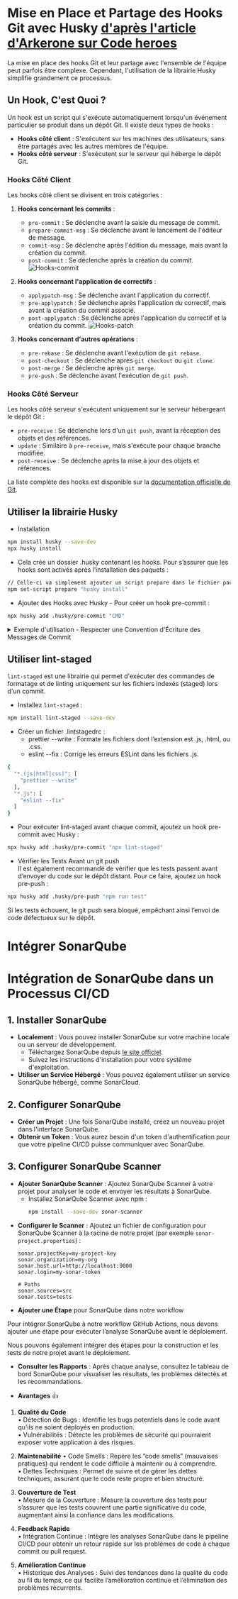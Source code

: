 # Mise en Place et Partage des Hooks Git avec Husky [d'après l'article d'Arkerone sur Code heroes](https://www.codeheroes.fr/2021/10/11/git-lutilisation-des-hooks-avec-husky/)

La mise en place des hooks Git et leur partage avec l'ensemble de l'équipe peut parfois être complexe. Cependant, l'utilisation de la librairie Husky simplifie grandement ce processus.

## Un Hook, C'est Quoi ?

Un hook est un script qui s'exécute automatiquement lorsqu'un événement particulier se produit dans un dépôt Git. Il existe deux types de hooks :

- **Hooks côté client** : S'exécutent sur les machines des utilisateurs, sans être partagés avec les autres membres de l'équipe.
- **Hooks côté serveur** : S'exécutent sur le serveur qui héberge le dépôt Git.

### Hooks Côté Client

Les hooks côté client se divisent en trois catégories :

1. **Hooks concernant les commits** :

   - `pre-commit` : Se déclenche avant la saisie du message de commit.
   - `prepare-commit-msg` : Se déclenche avant le lancement de l'éditeur de message.
   - `commit-msg` : Se déclenche après l'édition du message, mais avant la création du commit.
   - `post-commit` : Se déclenche après la création du commit.
     ![Hooks-commit](./assets/images/hooks_commit_git-1.png)

2. **Hooks concernant l'application de correctifs** :
   - `applypatch-msg` : Se déclenche avant l'application du correctif.
   - `pre-applypatch` : Se déclenche après l'application du correctif, mais avant la création du commit associé.
   - `post-applypatch` : Se déclenche après l'application du correctif et la création du commit.
     ![Hooks-patch](./assets/images/hooks_patch_git.png)
3. **Hooks concernant d'autres opérations** :
   - `pre-rebase` : Se déclenche avant l'exécution de `git rebase`.
   - `post-checkout` : Se déclenche après `git checkout` ou `git clone`.
   - `post-merge` : Se déclenche après `git merge`.
   - `pre-push` : Se déclenche avant l'exécution de `git push`.

### Hooks Côté Serveur

Les hooks côté serveur s'exécutent uniquement sur le serveur hébergeant le dépôt Git :

- `pre-receive` : Se déclenche lors d'un `git push`, avant la réception des objets et des références.
- `update` : Similaire à `pre-receive`, mais s'exécute pour chaque branche modifiée.
- `post-receive` : Se déclenche après la mise à jour des objets et références.

La liste complète des hooks est disponible sur la [documentation officielle de Git](https://git-scm.com/docs/githooks).

## Utiliser la librairie Husky

- Installation

```sh
npm install husky --save-dev
npx husky install
```

- Cela crée un dossier .husky contenant les hooks. Pour s’assurer que les hooks sont activés après l’installation des paquets :

```sh
// Celle-ci va simplement ajouter un script prepare dans le fichier package.json
npm set-script prepare "husky install"
```

- Ajouter des Hooks avec Husky - Pour créer un hook pre-commit :

```sh
npx husky add .husky/pre-commit "CMD"
```

<details><summary>Exemple d'utilisation - Respecter une Convention d'Écriture des Messages de Commit</summary>

Dans un projet, il est important de maintenir une convention d'écriture cohérente pour les messages de commit. Husky permet d'automatiser cette vérification grâce à un hook `commit-msg`.

- Activez Husky :

```sh
npx husky install
```

- Ajouter un Hook pour Vérifier les Messages de Commit
- Pour ajouter un hook commit-msg qui vérifiera que vos messages de commit respectent une convention spécifique, utilisez la commande suivante :

```sh
npx husky add .husky/commit-msg 'npx commitlint --edit "$1"'
```

- Configurer Commitlint - Pour utiliser commitlint, vous devez l’installer ainsi qu’une configuration par défaut :

```sh
npm install @commitlint/{config-conventional,cli} --save-dev
```

-Créez ensuite un fichier commitlint.config.js à la racine de votre projet avec le contenu suivant :

```sh
module.exports = { extends: ['@commitlint/config-conventional'] };
```

-Tester le Hook - Maintenant, essayez de faire un commit avec un message qui ne respecte pas la convention (par exemple, sans préfixe de type comme feat, fix, etc.) :

```sh
git add .
git commit -m "Un message incorrect"
```

Vous verrez que le commit est bloqué, et une erreur est affichée pour vous informer que le message ne respecte pas la convention.

- Corriger le Message et Recommencer

```sh
git commit -m "fix: corriger un bug mineur"
```

Le commit passera cette fois-ci, car le message est conforme aux règles définies.

</details>

## Utiliser lint-staged

`lint-staged` est une librairie qui permet d'exécuter des commandes de formatage et de linting uniquement sur les fichiers indexés (staged) lors d'un commit.

- Installez `lint-staged` :

```sh
npm install lint-staged --save-dev
```

- Créer un fichier .lintstagedrc :
  - prettier --write : Formate les fichiers dont l’extension est .js, .html, ou .css.
  - eslint --fix : Corrige les erreurs ESLint dans les fichiers .js.

```sh
{
  "*.(js|html|css)": [
    "prettier --write"
  ],
  "*.js": [
    "eslint --fix"
  ]
}
```

- Pour exécuter lint-staged avant chaque commit, ajoutez un hook pre-commit avec Husky :

```sh
npx husky add .husky/pre-commit "npx lint-staged"
```

- Vérifier les Tests Avant un git push  
  Il est également recommandé de vérifier que les tests passent avant d’envoyer du code sur le dépôt distant. Pour ce faire, ajoutez un hook pre-push :

```sh
npx husky add .husky/pre-push "npm run test"
```

Si les tests échouent, le git push sera bloqué, empêchant ainsi l’envoi de code défectueux sur le dépôt.

# Intégrer SonarQube
# Intégration de SonarQube dans un Processus CI/CD

## 1. Installer SonarQube

- **Localement** : Vous pouvez installer SonarQube sur votre machine locale ou un serveur de développement.
  - Téléchargez SonarQube depuis [le site officiel](https://www.sonarqube.org/downloads/).
  - Suivez les instructions d'installation pour votre système d'exploitation.
- **Utiliser un Service Hébergé** : Vous pouvez également utiliser un service SonarQube hébergé, comme SonarCloud.

## 2. Configurer SonarQube

- **Créer un Projet** : Une fois SonarQube installé, créez un nouveau projet dans l'interface SonarQube.
- **Obtenir un Token** : Vous aurez besoin d'un token d'authentification pour que votre pipeline CI/CD puisse communiquer avec SonarQube.

## 3. Configurer SonarQube Scanner

- **Ajouter SonarQube Scanner** : Ajoutez SonarQube Scanner à votre projet pour analyser le code et envoyer les résultats à SonarQube.
  - Installez SonarQube Scanner avec npm :
    ```bash
    npm install --save-dev sonar-scanner
    ```
- **Configurer le Scanner** : Ajoutez un fichier de configuration pour SonarQube Scanner à la racine de notre projet (par exemple `sonar-project.properties`) :
  ```properties
  sonar.projectKey=my-project-key
  sonar.organization=my-org
  sonar.host.url=http://localhost:9000
  sonar.login=my-sonar-token

  # Paths
  sonar.sources=src
  sonar.tests=tests

- **Ajouter une Étape** pour SonarQube dans notre workflow  

Pour intégrer SonarQube à notre workflow GitHub Actions, nous devons ajouter une étape pour exécuter l’analyse SonarQube avant le déploiement.   

Nous pouvons également intégrer des étapes pour la construction et les tests de notre projet avant le déploiement.

- **Consulter les Rapports** : Après chaque analyse, consultez le tableau de bord SonarQube pour visualiser les résultats, les problèmes détectés et les recommandations.

- **Avantages** 👍	  
1.	**Qualité du Code**  
	•	Détection de Bugs : Identifie les bugs potentiels dans le code avant qu’ils ne soient déployés en production.  
	•	Vulnérabilités : Détecte les problèmes de sécurité qui pourraient exposer votre application à des risques.  

2.	**Maintenabilité**
	•	Code Smells : Repère les “code smells” (mauvaises pratiques) qui rendent le code difficile à maintenir ou à comprendre.  
	•	Dettes Techniques : Permet de suivre et de gérer les dettes techniques, assurant que le code reste propre et bien structuré.  

3.	**Couverture de Test**  
	•	Mesure de la Couverture : Mesure la couverture des tests pour s’assurer que les tests couvrent une partie significative du code, augmentant ainsi la confiance dans les modifications.  

4.	**Feedback Rapide**  
	•	Intégration Continue : Intègre les analyses SonarQube dans le pipeline CI/CD pour obtenir un retour rapide sur les problèmes de code à chaque commit ou pull request.  

5.	**Amélioration Continue**  
	•	Historique des Analyses : Suivi des tendances dans la qualité du code au fil du temps, ce qui facilite l’amélioration continue et l’élimination des problèmes récurrents.